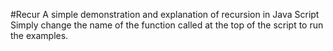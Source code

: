 #Recur
A simple demonstration and explanation of recursion in Java Script<br/>
Simply change the name of the function called at the top of the script to run the examples.
